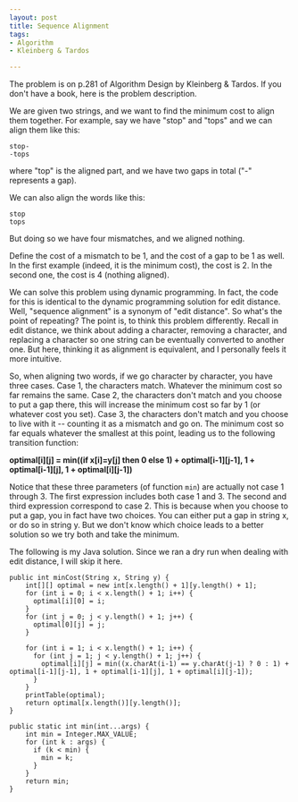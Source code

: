 ```yaml
---
layout: post
title: Sequence Alignment
tags:
- Algorithm
- Kleinberg & Tardos

---
```


The problem is on p.281 of Algorithm Design by Kleinberg & Tardos. If you don't have a book, here is the problem description.

We are given two strings, and we want to find the minimum cost to align them together. For example, say we have "stop" and "tops" and we can align them like this:

```
stop-
-tops
```

where "top" is the aligned part, and we have two gaps in total ("-" represents a gap).

We can also align the words like this:

```
stop
tops
```

But doing so we have four mismatches, and we aligned nothing.

Define the cost of a mismatch to be 1, and the cost of a gap to be 1 as well. In the first example (indeed, it is the minimum cost), the cost is 2. In the second one, the cost is 4 (nothing aligned).

We can solve this problem using dynamic programming. In fact, the code for this is identical to the dynamic programming solution for edit distance. Well, "sequence alignment" is a synonym of "edit distance". So what's the point of repeating? The point is, to think this problem differently. Recall in edit distance, we think about adding a character, removing a character, and replacing a character so one string can be eventually converted to another one. But here, thinking it as alignment is equivalent, and I personally feels it more intuitive.

So, when aligning two words, if we go character by character, you have three cases. Case 1, the characters match. Whatever the minimum cost so far remains the same. Case 2, the characters don't match and you choose to put a gap there, this will increase the minimum cost so far by 1 (or whatever cost you set). Case 3, the characters don't match and you choose to live with it -- counting it as a mismatch and go on. The minimum cost so far equals whatever the smallest at this point, leading us to the following transition function:


**optimal[i][j] = min((if x[i]=y[j] then 0 else 1) + optimal[i-1][j-1], 1 + optimal[i-1][j], 1 + optimal[i][j-1])**

Notice that these three parameters (of function `min`) are actually not case 1 through 3. The first expression includes both case 1 and 3. The second and third expression correspond to case 2. This is because when you choose to put a gap, you in fact have two choices. You can either put a gap in string x, or do so in string y. But we don't know which choice leads to a better solution so we try both and take the minimum.

The following is my Java solution. Since we ran a dry run when dealing with edit distance, I will skip it here.

```
public int minCost(String x, String y) {
    int[][] optimal = new int[x.length() + 1][y.length() + 1];
    for (int i = 0; i < x.length() + 1; i++) {
      optimal[i][0] = i;
    }
    for (int j = 0; j < y.length() + 1; j++) {
      optimal[0][j] = j;
    }

    for (int i = 1; i < x.length() + 1; i++) {
      for (int j = 1; j < y.length() + 1; j++) {
        optimal[i][j] = min((x.charAt(i-1) == y.charAt(j-1) ? 0 : 1) + optimal[i-1][j-1], 1 + optimal[i-1][j], 1 + optimal[i][j-1]);
      }
    }
    printTable(optimal);
    return optimal[x.length()][y.length()];
}

public static int min(int...args) {
    int min = Integer.MAX_VALUE;
    for (int k : args) {
      if (k < min) {
        min = k;
      }
    }
    return min;
}
```
